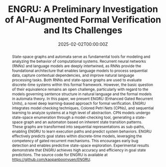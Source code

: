 ---
title: "ENGRU: A Preliminary Investigation of AI-Augmented Formal Verification and Its Challenges"
authors:
- C. Dechsupa
- admin
- W. Vatanawood

date: "2025-02-02T00:00:00Z"
doi: ""

author_notes:
- ""
- ""
- ""
- ""
- ""
- ""
- ""
- ""

# Schedule page publish date (NOT publication's date).
publishDate: "2025-02-02T00:00:00Z"

# Publication type.
# Legend: 0 = Uncategorized; 1 = Conference paper; 2 = Journal article;
# 3 = Preprint / Working Paper; 4 = Report; 5 = Book; 6 = Book section;
# 7 = Thesis; 8 = Patent
publication_types: ["3"]

# Publication name and optional abbreviated publication name.
publication:  In *IEEE Access* **Impact Factor 3.4**
publication_short:  In *IEEE Access* **Impact Factor 3.4**

abstract: State-space graphs and automata serve as fundamental tools for modeling and analyzing the behavior of computational systems. Recurrent neural networks (RNNs) and language models are deeply intertwined, as RNNs provide the foundational architecture that enables language models to process sequential data, capture contextual dependencies, and improve natural language processing tasks. Both RNNs and state-space graphs are used to evaluate discrete-time systems within this formal framework. However, the basic question of their equivalence remains an open challenge, particularly with regard to the models governing sentence structure in natural language and the formal models in automata theory. In this paper, we present ENGRU (Enhanced Gated Recurrent Units), a novel deep learning-based approach for formal verification. ENGRU integrates model checking techniques, Colored Petri Nets (CPNs), and sequential learning to analyze systems at a high level of abstraction. CPN models undergo state-space enumeration through a model-checking tool, generating a state-space graph and an automaton based on inherent state transition patterns. These graphs are transformed into sequential representations as sub-paths, enabling ENGRU to learn execution paths and predict system behaviors. ENGRU effectively predicts goal states within discrete-time models, leveraging the competency of gated recurrent mechanisms. This encourages early bug detection and enables predictive state-space exploration. Experimental results demonstrate that ENGRU achieves high accuracy and efficiency in goal state predictions. The source code for ENGRU is available at https://github.com/kaopanboonyuen/ENGRU.

# Summary. An optional shortened abstract.
summary: State-space graphs and automata are essential for modeling and analyzing computational systems. Recurrent neural networks (RNNs) underpin language models by processing sequential data and capturing contextual dependencies. Both RNNs and state-space graphs evaluate discrete-time systems, but their equivalence, especially in sentence structure modeling, remains unresolved. This paper introduces ENGRU (Enhanced Gated Recurrent Units), a deep learning approach for formal verification. ENGRU combines model checking, Colored Petri Nets (CPNs), and sequential learning to analyze systems abstractly. CPNs undergo state-space enumeration to generate graphs and automata, which are transformed into sequential representations for ENGRU to learn and predict system behaviors. ENGRU effectively predicts goal states in discrete-time models, aiding early bug detection and predictive state-space exploration. Experimental results show high accuracy and efficiency in goal state predictions. ENGRU’s source code is available at https://github.com/kaopanboonyuen/ENGRU.


tags:
- Formal Verification
- Model Checking
- Petri Nets
- Computational Modeling
- Analytical Models

featured: true

links:
# - name: ArXiv
#   url: 'https://ieeexplore.ieee.org/abstract/document/10929005/'
# - name: Certificate
#   url: 'https://kaopanboonyuen.github.io/files/certificate/KST2025/Panboonyuen-Certificate-of-Contributions-53.pdf'
# - name: ICML talk
#   url: https://www.facebook.com/watch/live/?v=355035025132741&ref=watch_permalink
# - name: IEEE Spectrum article
#   url: https://spectrum.ieee.org/tech-talk/computing/software/deepmind-teaches-ai-teamwork
# - name: ICIAP 2017 Best Papers
#   url: https://link.springer.com/chapter/10.1007/978-3-319-60663-7_18
url_pdf: 'https://ieeexplore.ieee.org/document/10993355'
url_code: 'https://github.com/kaopanboonyuen/ENGRU'
url_dataset: ''
# url_poster: 'https://kaopanboonyuen.github.io/REG/'
url_project: 'https://github.com/kaopanboonyuen/ENGRU'
# url_slides: 'https://kaopanboonyuen.github.io/files/slides/20240906_Panboonyuen_AI_ThaiHighway.pdf'
# url_source: 'https://kaopanboonyuen.github.io/blog/2024-09-07-refined-generalized-focal-loss-for-road-asset-detection-on-thai-highways-using-vision-models/'
url_video: ''

# Featured image
# To use, add an image named `featured.jpg/png` to your page's folder. 
image:
  caption: ''
  focal_point: Center
  preview_only: false

# Associated Projects (optional).
#   Associate this publication with one or more of your projects.
#   Simply enter your project's folder or file name without extension.
#   E.g. `internal-project` references `content/project/internal-project/index.md`.
#   Otherwise, set `projects: []`.
projects: []

# Slides (optional).
#   Associate this publication with Markdown slides.
#   Simply enter your slide deck's filename without extension.
#   E.g. `slides: "example"` references `content/slides/example/index.md`.
#   Otherwise, set `slides: ""`.
slides: ""
---